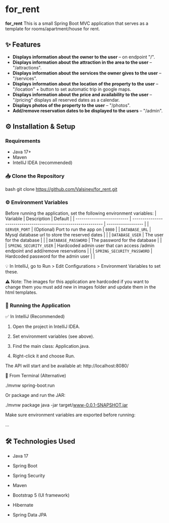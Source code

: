 # for_rent

**for_rent** This is a small Spring Boot MVC application that serves as a template for rooms/apartment/house for rent.


## ✨ Features

- **Displays information about the owner to the user** – on endpoint "/".
- **Displays information about the attraction in the area to the user** – "/attractions".
- **Displays information about the services the owner gives to the user** – "/services".
- **Displays information about the location of the property to the user** – "/location" + button to set automatic trip in google maps.
- **Displays information about the price and availability to the user** – "/pricing" displays all reserved dates as a calendar.
- **Displays photos of the property to the user** – "/photos".
- **Add/remove reservation dates to be displayed to the users** – "/admin".


## ⚙️ Installation & Setup

### Requirements

- Java 17+
- Maven
- IntelliJ IDEA (recommended)

### 📥 Clone the Repository

bash
git clone https://github.com/Valsinev/for_rent.git




### ⚙️ Environment Variables
Before running the application, set the following environment variables:
| Variable                   | Description                                                     | Default            |
| -------------------------- | --------------------------------------------------------------- | ------------------ |
| `SERVER_PORT`              | (Optional) Port to run the app on                               | `8080`             |
| `DATABASE_URL`             | Mysql database url to store the reserved dates                  |                    |
| `DATABASE_USER`            | The user for the database                                       |                    |
| `DATABASE_PASSWORD`        | The password for the database                                   |                    |
| `SPRING_SECURITY_USER`     | Hardcoded admin user that can access /admin endpoint and add/remove reservations  |                    |
| `SPRING_SECURITY_PASSWORD` | Hardcoded password for the admin user                           |                    |

💡 In IntelliJ, go to Run > Edit Configurations > Environment Variables to set these.

⚠️ Note: The images for this application are hardcoded if you want to change them you must add new in images folder and update them in the html templates.

### 🚀 Running the Application
✅ In IntelliJ (Recommended)

1. Open the project in IntelliJ IDEA.

2. Set environment variables (see above).

3. Find the main class: Application.java.

4. Right-click it and choose Run.

The API will start and be available at: http://localhost:8080/

🧪 From Terminal (Alternative)

./mvnw spring-boot:run

Or package and run the JAR:

./mvnw package
java -jar target/www-0.0.1-SNAPSHOT.jar

Make sure environment variables are exported before running:

...



## 🛠️ Technologies Used

- Java 17

- Spring Boot

- Spring Security

- Maven

- Bootstrap 5 (UI framework)

- Hibernate

- Spring Data JPA

